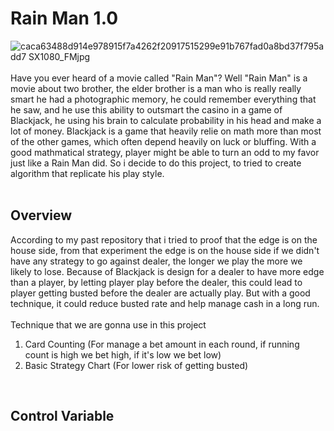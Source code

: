 # Rain Man 1.0
![caca63488d914e978915f7a4262f20917515299e91b767fad0a8bd37f795add7 _SX1080_FMjpg_](https://github.com/user-attachments/assets/2f5021a9-748d-4e16-b6a9-ac283aee165e)<br><br>
Have you ever heard of a movie called "Rain Man"? Well "Rain Man" is a movie about two brother, the elder brother is a man who is really really smart he had a photographic memory, he could remember everything that he saw, and he use this ability to outsmart the casino in a game of Blackjack, he using his brain to calculate probability in his head and make a lot of money. Blackjack is a game that heavily relie on math more than most of the other games, which often depend heavily on luck or bluffing. With a good mathmatical strategy, player might be able to turn an odd to my favor just like a Rain Man did. So i decide to do this project, to tried to create algorithm that replicate his play style. <br><br>


## Overview
According to my past repository that i tried to proof that the edge is on the house side, from that experiment the edge is on the house side if we didn't have any strategy to go against dealer, the longer we play the more we likely to lose. Because of Blackjack is design for a dealer to have more edge than a player, by letting player play before the dealer, this could lead to player getting busted before the dealer are actually play. But with a good technique, it could reduce busted rate and help manage cash in a long run. <br><br>
Technique that we are gonna use in this project 
1. Card Counting (For manage a bet amount in each round, if running count is high we bet high, if it's low we bet low)
2. Basic Strategy Chart (For lower risk of getting busted)
<br>

## Control Variable
